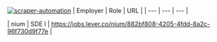 [![scraper-automation](https://github.com/azad-ali786/Job_Openings/actions/workflows/scraper-automation.yml/badge.svg)](https://github.com/azad-ali786/Job_Openings/actions/workflows/scraper-automation.yml)
| Employer | Role | URL |
| --- | --- | --- |
































































































| nium | SDE I | https://jobs.lever.co/nium/882bf808-4205-4fdd-8a2c-96f730d9f77e |